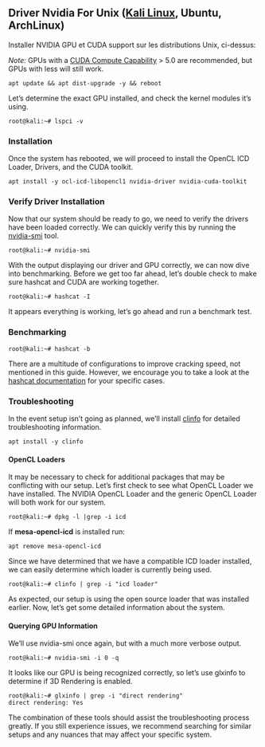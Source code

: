 ## Driver Nvidia For Unix ([Kali Linux](https://docs.kali.org/general-use/install-nvidia-drivers-on-kali-linux), Ubuntu, ArchLinux)

Installer NVIDIA GPU et CUDA support sur les distributions Unix, ci-dessus:

*Note:* GPUs with a [CUDA Compute Capability](https://developer.nvidia.com/cuda-gpus) > 5.0 are recommended, but GPUs with less will still work.

```shell
apt update && apt dist-upgrade -y && reboot
```

Let’s determine the exact GPU installed, and check the kernel modules it’s using.
```shell
root@kali:~# lspci -v
```

### Installation

Once the system has rebooted, we will proceed to install the OpenCL ICD Loader, Drivers, and the CUDA toolkit.
```shell
apt install -y ocl-icd-libopencl1 nvidia-driver nvidia-cuda-toolkit
```

### Verify Driver Installation

Now that our system should be ready to go, we need to verify the drivers have been loaded correctly. We can quickly verify this by running the [nvidia-smi](https://developer.nvidia.com/nvidia-system-management-interface) tool.
```shell
root@kali:~# nvidia-smi 
```
With the output displaying our driver and GPU correctly, we can now dive into benchmarking.
Before we get too far ahead, let’s double check to make sure hashcat and CUDA are working together.
```shell
root@kali:~# hashcat -I
```
It appears everything is working, let’s go ahead and run a benchmark test.

### Benchmarking
```shell
root@kali:~# hashcat -b
```
There are a multitude of configurations to improve cracking speed, not mentioned in this guide. However, we encourage you to take a look at the [hashcat documentation](https://hashcat.net/wiki/) for your specific cases.

### Troubleshooting
In the event setup isn’t going as planned, we’ll install [clinfo](https://packages.debian.org/jessie/clinfo) for detailed troubleshooting information.
```shell
apt install -y clinfo
```

#### OpenCL Loaders
It may be necessary to check for additional packages that may be conflicting with our setup. Let’s first check to see what OpenCL Loader we have installed. The NVIDIA OpenCL Loader and the generic OpenCL Loader will both work for our system.
```shell
root@kali:~# dpkg -l |grep -i icd
```
If **mesa-opencl-icd** is installed run:
```shell
apt remove mesa-opencl-icd
```
Since we have determined that we have a compatible ICD loader installed, we can easily determine which loader is currently being used.
```shell
root@kali:~# clinfo | grep -i "icd loader"
```
As expected, our setup is using the open source loader that was installed earlier. Now, let’s get some detailed information about the system.

#### Querying GPU Information
We’ll use nvidia-smi once again, but with a much more verbose output.
```shell
root@kali:~# nvidia-smi -i 0 -q
```
It looks like our GPU is being recognized correctly, so let’s use glxinfo to determine if 3D Rendering is enabled.
```shell
root@kali:~# glxinfo | grep -i "direct rendering"
direct rendering: Yes
```
The combination of these tools should assist the troubleshooting process greatly. If you still experience issues, we recommend searching for similar setups and any nuances that may affect your specific system.
